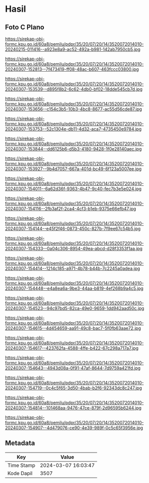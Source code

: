 # Hasil

## Foto C Plano

https://sirekap-obj-formc.kpu.go.id/60a8/pemilu/pdpr/35/20/07/20/14/3520072014010-20240215-011416--a923e8a9-ac52-492a-b981-142ab7950cb5.jpg

https://sirekap-obj-formc.kpu.go.id/60a8/pemilu/pdpr/35/20/07/20/14/3520072014010-20240307-152813--7f473419-ff08-48ac-b607-463fccc03800.jpg

https://sirekap-obj-formc.kpu.go.id/60a8/pemilu/pdpr/35/20/07/20/14/3520072014010-20240307-153539--d895f8b2-6c62-4db0-bf02-18dde545cb7d.jpg

https://sirekap-obj-formc.kpu.go.id/60a8/pemilu/pdpr/35/20/07/20/14/3520072014010-20240307-153656--c154c3b5-10b3-4bc8-8677-ac55d56cde87.jpg

https://sirekap-obj-formc.kpu.go.id/60a8/pemilu/pdpr/35/20/07/20/14/3520072014010-20240307-153753--52c1304e-db11-4d32-aca7-4735450e9784.jpg

https://sirekap-obj-formc.kpu.go.id/60a8/pemilu/pdpr/35/20/07/20/14/3520072014010-20240307-153844--dd6125b6-d5b3-4180-9428-1f0e28140aec.jpg

https://sirekap-obj-formc.kpu.go.id/60a8/pemilu/pdpr/35/20/07/20/14/3520072014010-20240307-153927--9b4d7057-667a-401d-bc49-6f123a5007ee.jpg

https://sirekap-obj-formc.kpu.go.id/60a8/pemilu/pdpr/35/20/07/20/14/3520072014010-20240307-154011--6a62d36f-9363-4b47-9c40-fec7b3e5e024.jpg

https://sirekap-obj-formc.kpu.go.id/60a8/pemilu/pdpr/35/20/07/20/14/3520072014010-20240307-154116--2fb3af2f-2ca4-4cf3-b1eb-9375e66efb47.jpg

https://sirekap-obj-formc.kpu.go.id/60a8/pemilu/pdpr/35/20/07/20/14/3520072014010-20240307-154144--e45f2f46-0873-450c-827b-7f9ee67c54b5.jpg

https://sirekap-obj-formc.kpu.go.id/60a8/pemilu/pdpr/35/20/07/20/14/3520072014010-20240307-154333--0a04c306-8954-49ea-abcd-d28f3353f1aa.jpg

https://sirekap-obj-formc.kpu.go.id/60a8/pemilu/pdpr/35/20/07/20/14/3520072014010-20240307-154414--1214c185-a971-4b78-b44b-7c2245a0adea.jpg

https://sirekap-obj-formc.kpu.go.id/60a8/pemilu/pdpr/35/20/07/20/14/3520072014010-20240307-154448--e4a8ea6a-9be3-44aa-b819-4ef268b9a4c5.jpg

https://sirekap-obj-formc.kpu.go.id/60a8/pemilu/pdpr/35/20/07/20/14/3520072014010-20240307-154523--94c97bd5-82ca-49e0-9659-1dd942aad50c.jpg

https://sirekap-obj-formc.kpu.go.id/60a8/pemilu/pdpr/35/20/07/20/14/3520072014010-20240307-154615--4d454659-aa91-49c8-bac7-5f0fb63aae72.jpg

https://sirekap-obj-formc.kpu.go.id/60a8/pemilu/pdpr/35/20/07/20/14/3520072014010-20240307-154617--423762fa-4588-4ffe-b422-67c298a717a7.jpg

https://sirekap-obj-formc.kpu.go.id/60a8/pemilu/pdpr/35/20/07/20/14/3520072014010-20240307-154643--4943d08a-0f91-47af-8644-7d9759a421fd.jpg

https://sirekap-obj-formc.kpu.go.id/60a8/pemilu/pdpr/35/20/07/20/14/3520072014010-20240307-154719--0c4c5f65-3d50-4bab-b2f6-92343dc8c247.jpg

https://sirekap-obj-formc.kpu.go.id/60a8/pemilu/pdpr/35/20/07/20/14/3520072014010-20240307-154814--101468aa-9476-47ce-879f-2d96595b6244.jpg

https://sirekap-obj-formc.kpu.go.id/60a8/pemilu/pdpr/35/20/07/20/14/3520072014010-20240307-154907--4d479076-ce90-4e39-989f-0c5c65f3956e.jpg


## Metadata

| Key        | Value               |
| ---------- | ------------------- |
| Time Stamp | 2024-03-07 16:03:47 |
| Kode Dapil | 3507                |



